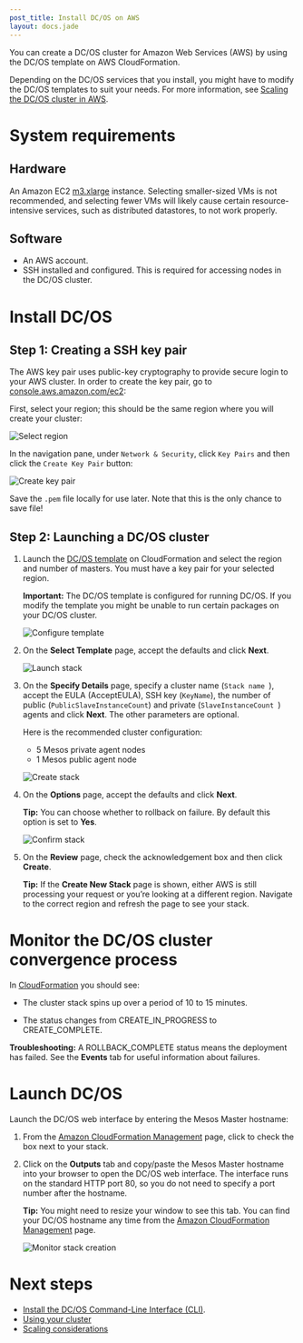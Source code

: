 ```yaml
---
post_title: Install DC/OS on AWS
layout: docs.jade
---
```


You can create a DC/OS cluster for Amazon Web Services (AWS) by using the DC/OS template on AWS CloudFormation.

Depending on the DC/OS services that you install, you might have to modify the DC/OS templates to suit your needs. For more information, see [Scaling the DC/OS cluster in AWS][1].

# System requirements

## Hardware

An Amazon EC2 <a href="https://aws.amazon.com/ec2/pricing/" target="_blank">m3.xlarge</a> instance.  Selecting smaller-sized VMs is not recommended, and selecting fewer VMs will likely cause certain resource-intensive services, such as distributed datastores, to not work properly.

## Software

- An AWS account.
- SSH installed and configured. This is required for accessing nodes in the DC/OS cluster.

# Install DC/OS

## Step 1: Creating a SSH key pair

The AWS key pair uses public-key cryptography to provide secure login to your AWS cluster. In order to create the key pair, go to [console.aws.amazon.com/ec2](https://console.aws.amazon.com/ec2/):

First, select your region; this should be the same region where you will create your cluster:

![Select region](img/dcos-aws-step1a.png)

In the navigation pane, under `Network & Security`, click `Key Pairs` and then click the `Create Key Pair` button:

![Create key pair](img/dcos-aws-step1b.png)

Save the `.pem` file locally for use later. Note that this is the only chance to save file!

## Step 2: Launching a DC/OS cluster

1.  Launch the <a href="http://dcos.io/amazon/setup" target="_blank">DC/OS template</a> on CloudFormation and select the region and number of masters. You must have a key pair for your selected region.

    **Important:** The DC/OS template is configured for running DC/OS. If you modify the template you might be unable to run certain packages on your DC/OS cluster.

    ![Configure template](img/dcos-aws-step2a.png)

2.  On the **Select Template** page, accept the defaults and click **Next**.

    ![Launch stack](img/dcos-aws-step2b.png)

3.  On the **Specify Details** page, specify a cluster name (`Stack name
`), accept the EULA (AcceptEULA), SSH key (`KeyName`), the number of public (`PublicSlaveInstanceCount`) and private (`SlaveInstanceCount
`) agents and click **Next**. The other parameters are optional.

    Here is the recommended cluster configuration:
    *   5 Mesos private agent nodes
    *   1 Mesos public agent node

    ![Create stack](img/dcos-aws-step2c.png)

4.  On the **Options** page, accept the defaults and click **Next**.

    **Tip:** You can choose whether to rollback on failure. By default this option is set to **Yes**.

    ![Confirm stack](img/dcos-aws-step2d.png)

5.  On the **Review** page, check the acknowledgement box and then click **Create**.

    **Tip:** If the **Create New Stack** page is shown, either AWS is still processing your request or you’re looking at a different region. Navigate to the correct region and refresh the page to see your stack.

# Monitor the DC/OS cluster convergence process

In <a href="https://console.aws.amazon.com/cloudformation/home" target="_blank">CloudFormation</a> you should see:

*   The cluster stack spins up over a period of 10 to 15 minutes.

*   The status changes from CREATE_IN_PROGRESS to CREATE_COMPLETE.

**Troubleshooting:** A ROLLBACK_COMPLETE status means the deployment has failed. See the **Events** tab for useful information about failures.

# <a name="launchdcos"></a>Launch DC/OS

Launch the DC/OS web interface by entering the Mesos Master hostname:

1.  From the <a href="https://console.aws.amazon.com/cloudformation/home" target="_blank">Amazon CloudFormation Management</a> page, click to check the box next to your stack.

2.  Click on the **Outputs** tab and copy/paste the Mesos Master hostname into your browser to open the DC/OS web interface. The interface runs on the standard HTTP port 80, so you do not need to specify a port number after the hostname.

    **Tip:** You might need to resize your window to see this tab. You can find your DC/OS hostname any time from the <a href="https://console.aws.amazon.com/cloudformation/home" target="_blank">Amazon CloudFormation Management</a> page.

    ![Monitor stack creation](img/dcos-aws-step3a.png)

# Next steps

- [Install the DC/OS Command-Line Interface (CLI)][2].
- [Using your cluster][3]
- [Scaling considerations][4]

 [1]: /docs/1.7/administration/managing-a-dcos-cluster-in-aws/
 [2]: /docs/1.7/usage/cli/install/
 [3]: /docs/1.7/usage/
 [4]: https://aws.amazon.com/autoscaling/
